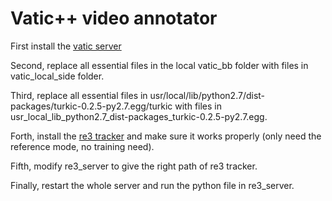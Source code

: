 # Vatic++ video annotator

First install the [vatic server](https://github.com/johndoherty/vatic)

Second, replace all essential files in the local vatic_bb folder with files in vatic_local_side folder.

Third, replace all essential files in usr/local/lib/python2.7/dist-packages/turkic-0.2.5-py2.7.egg/turkic with files in usr_local_lib_python2.7_dist-packages_turkic-0.2.5-py2.7.egg.

Forth, install the [re3 tracker](https://gitlab.cs.washington.edu/xkcd/re3-tensorflow) and make sure it works properly (only need the reference mode, no training need). 

Fifth, modify re3_server to give the right path of re3 tracker.

Finally, restart the whole server and run the python file in re3_server.
